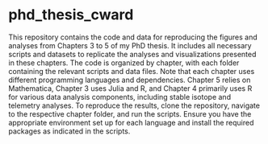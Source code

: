 # phd_thesis_cward

This repository contains the code and data for reproducing the figures and analyses from Chapters 3 to 5 of my PhD thesis. It includes all necessary scripts and datasets to replicate the analyses and visualizations presented in these chapters. The code is organized by chapter, with each folder containing the relevant scripts and data files. Note that each chapter uses different programming languages and dependencies. Chapter 5 relies on Mathematica, Chapter 3 uses Julia and R, and Chapter 4 primarily uses R for various data analysis components, including stable isotope and telemetry analyses. To reproduce the results, clone the repository, navigate to the respective chapter folder, and run the scripts. Ensure you have the appropriate environment set up for each language and install the required packages as indicated in the scripts.
